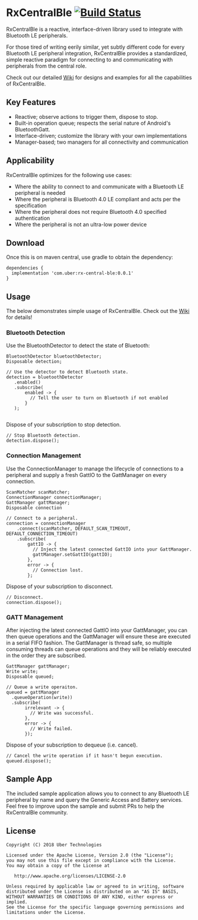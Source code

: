 # RxCentralBle [![Build Status](https://travis-ci.org/uber/RxCentralBle.svg?branch=master)](https://travis-ci.org/uber/RxCentralBle)

RxCentralBle is a reactive, interface-driven library used to integrate with Bluetooth LE peripherals.   

For those tired of writing eerily similar, yet subtly different code for every Bluetooth LE peripheral integration, RxCentralBle provides a standardized, simple reactive paradigm for connecting to and communicating with peripherals from the central role.

Check out our detailed [Wiki](https://github.com/uber/RxCentralBle/wiki) for designs and examples for all the capabilities of RxCentralBle.

## Key Features

  - Reactive; observe actions to trigger them, dispose to stop. 
  - Built-in operation queue; respects the serial nature of Android's BluetoothGatt.
  - Interface-driven; customize the library with your own implementations
  - Manager-based; two managers for all connectivity and communication

## Applicability

RxCentralBle optimizes for the following use cases:

  - Where the ability to connect to and communicate with a Bluetooth LE peripheral is needed
  - Where the peripheral is Bluetooth 4.0 LE compliant and acts per the specification
  - Where the peripheral does not require Bluetooth 4.0 specified authentication
  - Where the peripheral is not an ultra-low power device

## Download

Once this is on maven central, use gradle to obtain the dependency:

```
dependencies {
  implementation 'com.uber:rx-central-ble:0.0.1'
}
```

## Usage

The below demonstrates simple usage of RxCentralBle.  Check out the [Wiki](https://github.com/uber/RxCentralBle/wiki) for details!

### Bluetooth Detection

Use the BluetoothDetector to detect the state of Bluetooth:

```
BluetoothDetector bluetoothDetector;
Disposable detection;

// Use the detector to detect Bluetooth state.
detection = bluetoothDetector
   .enabled()
   .subscribe(
       enabled -> {
         // Tell the user to turn on Bluetooth if not enabled
       }
   );
   
```

Dispose of your subscription to stop detection.  

```
// Stop Bluetooth detection.
detection.dispose();
```

### Connection Management

Use the ConnectionManager to manage the lifecycle of connections to a peripheral and supply a fresh GattIO to the GattManager on every connection.

```
ScanMatcher scanMatcher;
ConnectionManager connectionManager;
GattManager gattManager;
Disposable connection

// Connect to a peripheral.  
connection = connectionManager
    .connect(scanMatcher, DEFAULT_SCAN_TIMEOUT, DEFAULT_CONNECTION_TIMEOUT)
    .subscribe(
        gattIO -> {
          // Inject the latest connected GattIO into your GattManager.
          gattManager.setGattIO(gattIO);
        },
        error -> {
          // Connection lost.
        };
```

Dispose of your subscription to disconnect.  

```
// Disconnect.
connection.dispose();
```

### GATT Management

After injecting the latest connected GattIO into your GattManager, you can then queue operations and the GattManager will ensure these are executed in a serial FIFO fashion.  The GattManager is thread safe, so multiple consuming threads can queue operations and they will be reliably executed in the order they are subscribed.

``` 
GattManager gattManager;
Write write;
Disposable queued;

// Queue a write operaiton.
queued = gattManager
  .queueOperation(write))
  .subscribe(
       irrelevant -> {
         // Write was successful.
       },
       error -> {
         // Write failed.
       });
```

Dispose of your subscription to dequeue (i.e. cancel).  

```       
// Cancel the write operation if it hasn't begun execution.
queued.dispose();
```

## Sample App

The included sample application allows you to connect to any Bluetooth LE peripheral by name and query the Generic Access and Battery services.  Feel free to improve upon the sample and submit PRs to help the RxCentralBle community.

## License

    Copyright (C) 2018 Uber Technologies

    Licensed under the Apache License, Version 2.0 (the "License");
    you may not use this file except in compliance with the License.
    You may obtain a copy of the License at

       http://www.apache.org/licenses/LICENSE-2.0

    Unless required by applicable law or agreed to in writing, software
    distributed under the License is distributed on an "AS IS" BASIS,
    WITHOUT WARRANTIES OR CONDITIONS OF ANY KIND, either express or implied.
    See the License for the specific language governing permissions and
    limitations under the License.

